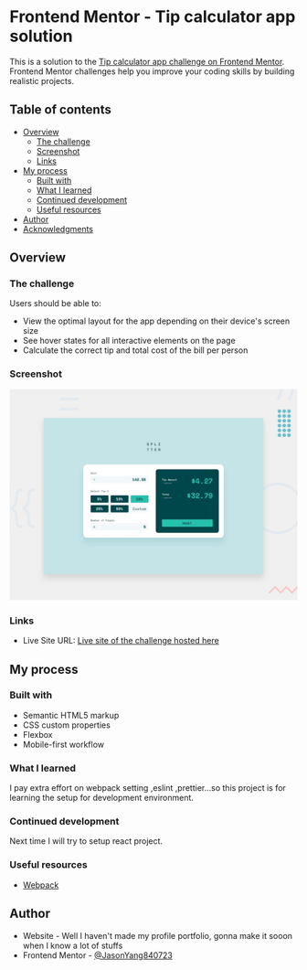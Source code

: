 # Frontend Mentor - Tip calculator app solution

This is a solution to the [Tip calculator app challenge on Frontend Mentor](https://www.frontendmentor.io/challenges/tip-calculator-app-ugJNGbJUX). Frontend Mentor challenges help you improve your coding skills by building realistic projects.

## Table of contents

- [Overview](#overview)
  - [The challenge](#the-challenge)
  - [Screenshot](#screenshot)
  - [Links](#links)
- [My process](#my-process)
  - [Built with](#built-with)
  - [What I learned](#what-i-learned)
  - [Continued development](#continued-development)
  - [Useful resources](#useful-resources)
- [Author](#author)
- [Acknowledgments](#acknowledgments)

## Overview

### The challenge

Users should be able to:

- View the optimal layout for the app depending on their device's screen size
- See hover states for all interactive elements on the page
- Calculate the correct tip and total cost of the bill per person

### Screenshot

![Desktop-view](./design/desktop-preview.jpg)

### Links

- Live Site URL: [Live site of the challenge hosted here](https://keen-mccarthy-b08d78.netlify.app)

## My process

### Built with

- Semantic HTML5 markup
- CSS custom properties
- Flexbox
- Mobile-first workflow

### What I learned

I pay extra effort on webpack setting ,eslint ,prettier...so this project is for learning the setup for development environment.

### Continued development

Next time I will try to setup react project.

### Useful resources

- [Webpack](https://webpack.js.org/)

## Author

- Website - Well I haven't made my profile portfolio, gonna make it sooon when I know a lot of stuffs
- Frontend Mentor - [@JasonYang840723](https://www.frontendmentor.io/profile/JasonYang840723)
